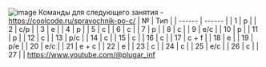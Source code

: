 ![image](https://github.com/BOBUS2317/knsl/assets/145115035/8d3aa971-6cd2-4ade-a147-87d86ad7a7ec)
Команды для следующего занятия - https://coolcode.ru/spravochnik-po-c/
| № | Тип |
| ------ | ------ |
| 1 | р |
| 2 | с/р |
| 3 | e |
| 4 | р |
| 5 | c |
| 6 | c |
| 7 | р |
| 8 | c |
| 9 | e/c |
| 10 | p |
| 11 | p |
| 12 | c |
| 13 | p/c |
| 14 | c |
| 15 | c |
| 16 | c |
| 17 | c + f |
| 18 | e |
| 19 | p/e |
| 20 | e/c |
| 21 | e + c |
| 22 | e |
| 23 | c |
| 24 | c |
| 25 | e/c |
| 26 | c |
| 27 |  |
https://www.youtube.com/@plugar_inf


